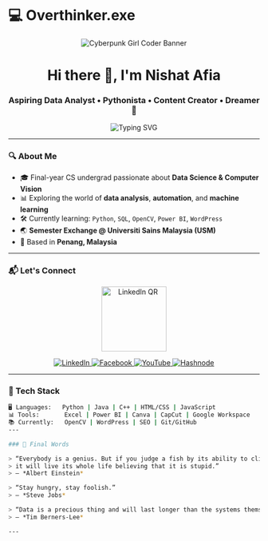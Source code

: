 # 💻 Overthinker.exe  

<p align="center">
  <img src="https://raw.githubusercontent.com/YOUR_GITHUB_USERNAME/YOUR_REPO/main/assets/cyberpunk-banner.png" alt="Cyberpunk Girl Coder Banner"/>
</p>

<h1 align="center">Hi there 👋, I'm Nishat Afia</h1>
<h3 align="center">Aspiring Data Analyst • Pythonista • Content Creator • Dreamer 💭</h3>

<p align="center">
  <img src="https://readme-typing-svg.demolab.com?font=Fira+Code&weight=600&pause=1000&center=true&vCenter=true&multiline=true&width=500&height=80&lines=Curiosity+into+Code.;Breaking+Problems+One+Bug+at+a+Time.;Data+is+My+Playground." alt="Typing SVG" />
</p>

---

### 🔍 About Me  
- 🎓 Final-year CS undergrad passionate about **Data Science & Computer Vision**  
- 📊 Exploring the world of **data analysis**, **automation**, and **machine learning**  
- 🛠 Currently learning: `Python`, `SQL`, `OpenCV`, `Power BI`, `WordPress`  
- 🌏 **Semester Exchange @ Universiti Sains Malaysia (USM)**  
- 📍 Based in **Penang, Malaysia**

---

### 📬 Let's Connect

<p align="center">
  <img src="https://raw.githubusercontent.com/YOUR_GITHUB_USERNAME/YOUR_REPO/main/assets/nishat_afia_linkedin_qr.png" alt="LinkedIn QR" width="130"/>
</p>

<p align="center">
  <a href="https://www.linkedin.com/in/nishat-afia-890bab255/" target="_blank">
    <img alt="LinkedIn" src="https://img.shields.io/badge/LinkedIn-0077B5?style=flat-square&logo=linkedin&logoColor=white" />
  </a>
  <a href="https://www.facebook.com/share/1MDsSCo24R/" target="_blank">
    <img alt="Facebook" src="https://img.shields.io/badge/Facebook-1877F2?style=flat-square&logo=facebook&logoColor=white" />
  </a>
  <a href="https://www.youtube.com/@strawberry4077" target="_blank">
    <img alt="YouTube" src="https://img.shields.io/badge/YouTube-FF0000?style=flat-square&logo=youtube&logoColor=white" />
  </a>
  <a href="https://hashnode.com/@nishatlog" target="_blank">
    <img alt="Hashnode" src="https://img.shields.io/badge/Hashnode-2962FF?style=flat-square&logo=hashnode&logoColor=white" />
  </a>
</p>

---

### 🧰 Tech Stack  
```bash
🖥️ Languages:   Python | Java | C++ | HTML/CSS | JavaScript  
📊 Tools:       Excel | Power BI | Canva | CapCut | Google Workspace  
📚 Currently:   OpenCV | WordPress | SEO | Git/GitHub  
---

### 🌟 Final Words  

> “Everybody is a genius. But if you judge a fish by its ability to climb a tree,  
> it will live its whole life believing that it is stupid.”  
> — *Albert Einstein*

> “Stay hungry, stay foolish.”  
> — *Steve Jobs*

> “Data is a precious thing and will last longer than the systems themselves.”  
> — *Tim Berners-Lee*

---


